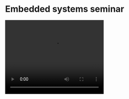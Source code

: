 <h1>Embedded systems seminar</h1>

<video width="320" height="240" autoplay>
  <source src="stm32.mp4" type="video/mp4">
</video>
